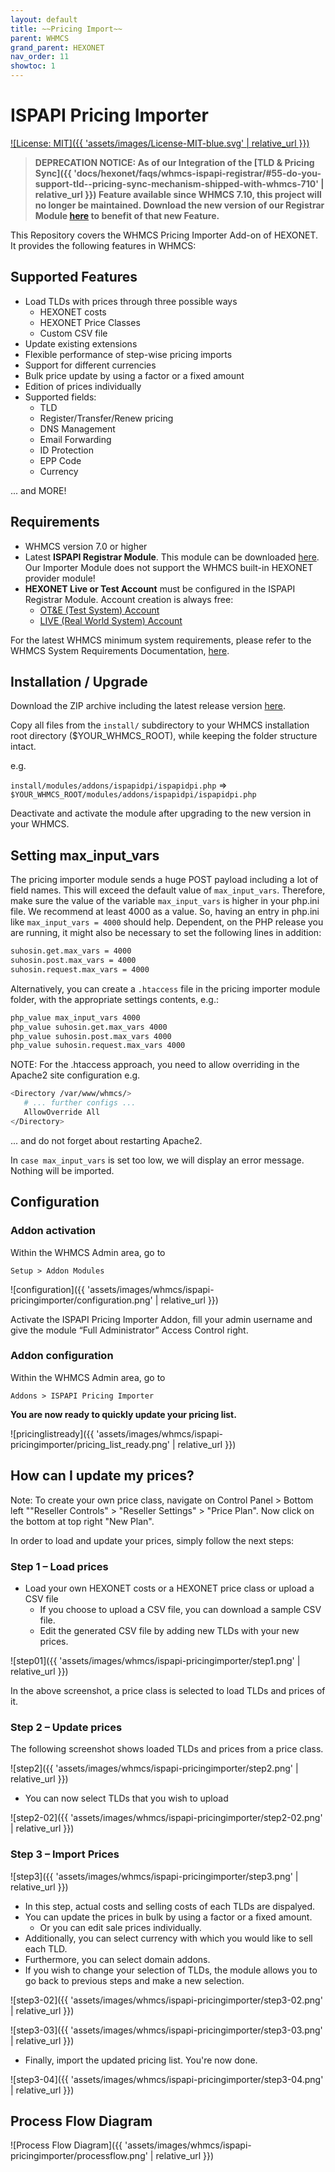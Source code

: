 ```yaml
---
layout: default
title: ~~Pricing Import~~
parent: WHMCS
grand_parent: HEXONET
nav_order: 11
showtoc: 1
---
```


# ISPAPI Pricing Importer

[![License: MIT]({{ 'assets/images/License-MIT-blue.svg' | relative_url }})](//opensource.org/licenses/MIT)

> **DEPRECATION NOTICE: As of our Integration of the [TLD & Pricing Sync]({{ 'docs/hexonet/faqs/whmcs-ispapi-registrar/#55-do-you-support-tld--pricing-sync-mechanism-shipped-with-whmcs-710' | relative_url }}) Feature available since WHMCS 7.10, this project will no longer be maintained. Download the new version of our Registrar Module [here](//github.com/hexonet/whmcs-ispapi-registrar/raw/master/whmcs-ispapi-registrar-latest.zip) to benefit of that new Feature.**

This Repository covers the WHMCS Pricing Importer Add-on of HEXONET. It provides the following features in WHMCS:

## Supported Features

* Load TLDs with prices through three possible ways
  * HEXONET costs
  * HEXONET Price Classes
  * Custom CSV file
* Update existing extensions
* Flexible performance of step-wise pricing imports
* Support for different currencies
* Bulk price update by using a factor or a fixed amount
* Edition of prices individually
* Supported fields:
  * TLD
  * Register/Transfer/Renew pricing
  * DNS Management
  * Email Forwarding
  * ID Protection
  * EPP Code
  * Currency

... and MORE!

## Requirements

* WHMCS version 7.0 or higher
* Latest **ISPAPI Registrar Module**. This module can be downloaded [here](//github.com/hexonet/whmcs-ispapi-registrar/raw/master/whmcs-ispapi-registrar-latest.zip). Our Importer Module does not support the WHMCS built-in HEXONET provider module!
* **HEXONET Live or Test Account** must be configured in the ISPAPI Registrar Module. Account creation is always free:
  * [OT&E (Test System) Account](//www.hexonet.net/signup-ote)
  * [LIVE (Real World System) Account](//www.hexonet.net/cart?signup=true)

For the latest WHMCS minimum system requirements, please refer to the WHMCS System Requirements Documentation, [here](//docs.whmcs.com/System_Requirements).

## Installation / Upgrade

Download the ZIP archive including the latest release version [here](//github.com/hexonet/whmcs-ispapi-pricingimporter/raw/master/whmcs-ispapi-pricingimporter-latest.zip).

Copy all files from the `install/` subdirectory to your WHMCS installation root directory ($YOUR_WHMCS_ROOT), while keeping the folder structure intact.

e.g.

`install/modules/addons/ispapidpi/ispapidpi.php` => `$YOUR_WHMCS_ROOT/modules/addons/ispapidpi/ispapidpi.php`

Deactivate and activate the module after upgrading to the new version in your WHMCS.

## Setting max_input_vars

The pricing importer module sends a huge POST payload including a lot of field names. This will exceed the default value of `max_input_vars`. Therefore, make sure the value of the variable `max_input_vars` is higher in your php.ini file. We recommend at least 4000 as a value. So, having an entry in php.ini like `max_input_vars = 4000` should help. Dependent, on the PHP release you are running, it might also be necessary to set the following lines in addition:

```bash
suhosin.get.max_vars = 4000
suhosin.post.max_vars = 4000
suhosin.request.max_vars = 4000
```

Alternatively, you can create a `.htaccess` file in the pricing importer module folder, with the appropriate settings contents, e.g.:

```bash
php_value max_input_vars 4000
php_value suhosin.get.max_vars 4000
php_value suhosin.post.max_vars 4000
php_value suhosin.request.max_vars 4000
```

NOTE: For the .htaccess approach, you need to allow overriding in the Apache2 site configuration e.g.

```bash
<Directory /var/www/whmcs/>
   # ... further configs ...
   AllowOverride All
</Directory>
```

... and do not forget about restarting Apache2.

In `case max_input_vars` is set too low, we will display an error message. Nothing will be imported.

## Configuration

### Addon activation

Within the WHMCS Admin area, go to

`Setup > Addon Modules`

![configuration]({{ 'assets/images/whmcs/ispapi-pricingimporter/configuration.png' | relative_url }})

Activate the ISPAPI Pricing Importer Addon, fill your admin username and give the module “Full Administrator” Access Control right.

### Addon configuration

Within the WHMCS Admin area, go to

`Addons > ISPAPI Pricing Importer`

**You are now ready to quickly update your pricing list.**

![pricinglistready]({{ 'assets/images/whmcs/ispapi-pricingimporter/pricing_list_ready.png' | relative_url }})

## How can I update my prices?

Note: To create your own price class, navigate on Control Panel > Bottom left ""Reseller Controls" > "Reseller Settings" > "Price Plan". Now click on the bottom at top right "New Plan".

In order to load and update your prices, simply follow the next steps:

### Step 1 – Load prices

* Load your own HEXONET costs or a HEXONET price class or upload a CSV file
  * If you choose to upload a CSV file, you can download a sample CSV file.
  * Edit the generated CSV file by adding new TLDs with your new prices.

![step01]({{ 'assets/images/whmcs/ispapi-pricingimporter/step1.png' | relative_url }})

In the above screenshot, a price class is selected to load TLDs and prices of it.

### Step 2 – Update prices

The following screenshot shows loaded TLDs and prices from a price class.

![step2]({{ 'assets/images/whmcs/ispapi-pricingimporter/step2.png' | relative_url }})

* You can now select TLDs that you wish to upload

![step2-02]({{ 'assets/images/whmcs/ispapi-pricingimporter/step2-02.png' | relative_url }})

### Step 3 – Import Prices

![step3]({{ 'assets/images/whmcs/ispapi-pricingimporter/step3.png' | relative_url }})

* In this step, actual costs and selling costs of each TLDs are dispalyed.
* You can update the prices in bulk by using a factor or a fixed amount.
  * Or you can edit sale prices individually.
* Additionally, you can select currency with which you would like to sell each TLD.
* Furthermore, you can select domain addons.
* If you wish to change your selection of TLDs, the module allows you to go back to previous steps and make a new selection.

![step3-02]({{ 'assets/images/whmcs/ispapi-pricingimporter/step3-02.png' | relative_url }})

![step3-03]({{ 'assets/images/whmcs/ispapi-pricingimporter/step3-03.png' | relative_url }})

* Finally, import the updated pricing list. You're now done.

![step3-04]({{ 'assets/images/whmcs/ispapi-pricingimporter/step3-04.png' | relative_url }})

## Process Flow Diagram

![Process Flow Diagram]({{ 'assets/images/whmcs/ispapi-pricingimporter/processflow.png' | relative_url }})
